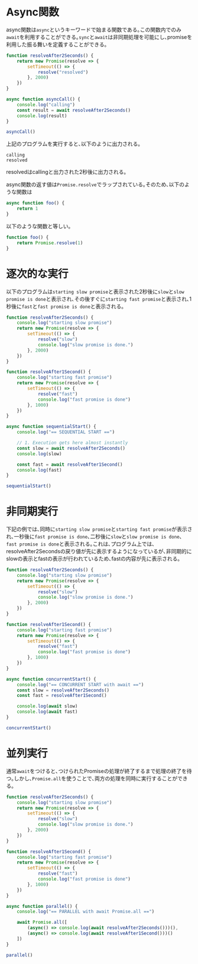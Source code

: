 # Async関数

async関数は`async`というキーワードで始まる関数である｡この関数内でのみ`await`を利用することができる｡`sync`と`await`は非同期処理を可能にし､promiseを利用した振る舞いを定義することができる｡

```javascript
function resolveAfter2Seconds() {
    return new Promise(resolve => {
        setTimeout(() => {
            resolve("resolved")
        }, 2000)
    })
}

async function asyncCall() {
    console.log("calling")
    const result = await resolveAfter2Seconds()
    console.log(result)
}

asyncCall()
```

上記のプログラムを実行すると､以下のように出力される｡

```
calling
resolved
```

resolvedはcallingと出力された2秒後に出力される｡

async関数の返す値は`Promise.resolve`でラップされている｡そのため､以下のような関数は

```javascript
async function foo() {
    return 1
}
```

以下のような関数と等しい｡

```javascript
function foo() {
    return Promise.resolve(1)
}
```

# 逐次的な実行

以下のプログラムは`starting slow promise`と表示された2秒後に`slow`と`slow promise is done`と表示され､その後すぐに`starting fast promise`と表示され､1秒後に`fast`と`fast promise is done`と表示される｡

```javascript
function resolveAfter2Seconds() {
    console.log("starting slow promise")
    return new Promise(resolve => {
        setTimeout(() => {
            resolve("slow")
            console.log("slow promise is done.")
        }, 2000)
    })
}

function resolveAfter1Second() {
    console.log("starting fast promise")
    return new Promise(resolve => {
        setTimeout(() => {
            resolve("fast")
            console.log("fast promise is done")
        }, 1000)
    })
}

async function sequentialStart() {
    console.log("== SEQUENTIAL START ==")

    // 1. Execution gets here almost instantly
    const slow = await resolveAfter2Seconds()
    console.log(slow)

    const fast = await resolveAfter1Second()
    console.log(fast)
}

sequentialStart()
```

# 非同期実行

下記の例では､同時に`starting slow promise`と`starting fast promise`が表示され､一秒後に`fast promise is done`､二秒後に`slow`と`slow promise is done`､`fast promise is done`と表示される｡これは､プログラム上では､resolveAfter2Secondsの戻り値が先に表示するようになっているが､非同期的にslowの表示とfastの表示が行われているため､fastの内容が先に表示される｡

```javascript
function resolveAfter2Seconds() {
    console.log("starting slow promise")
    return new Promise(resolve => {
        setTimeout(() => {
            resolve("slow")
            console.log("slow promise is done.")
        }, 2000)
    })
}

function resolveAfter1Second() {
    console.log("starting fast promise")
    return new Promise(resolve => {
        setTimeout(() => {
            resolve("fast")
            console.log("fast promise is done")
        }, 1000)
    })
}

async function concurrentStart() {
    console.log("== CONCURRENT START with await ==")
    const slow = resolveAfter2Seconds()
    const fast = resolveAfter1Second()

    console.log(await slow)
    console.log(await fast)
}

concurrentStart()
```

# 並列実行

通常`await`をつけると､つけられたPromiseの処理が終了するまで処理の終了を待つ｡しかし､`Promise.all`を使うことで､両方の処理を同時に実行することができる｡

```javascript
function resolveAfter2Seconds() {
    console.log("starting slow promise")
    return new Promise(resolve => {
        setTimeout(() => {
            resolve("slow")
            console.log("slow promise is done.")
        }, 2000)
    })
}

function resolveAfter1Second() {
    console.log("starting fast promise")
    return new Promise(resolve => {
        setTimeout(() => {
            resolve("fast")
            console.log("fast promise is done")
        }, 1000)
    })
}

async function parallel() {
    console.log("== PARALLEL with await Promise.all ==")

    await Promise.all([
        (async() => console.log(await resolveAfter2Seconds()))(),
        (async() => console.log(await resolveAfter1Second()))()
    ])
}

parallel()
```